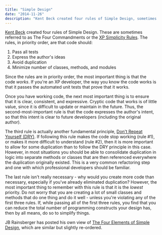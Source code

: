 ```yaml
---
title: "Simple Design"
date: "2014-11-26"
description: "Kent Beck created four rules of Simple Design, sometimes referred to as the Four Commandments."
---
```


[Kent Beck](http://en.wikipedia.org/wiki/Kent_Beck) created four rules of Simple Design. These are sometimes referred to as The Four Commandments or the [XP Simplicity Rules](http://c2.com/cgi/wiki?XpSimplicityRules). The rules, in priority order, are that code should:

1. Pass all tests
2. Express the author's ideas
3. Avoid duplication
4. Minimize number of classes, methods, and modules

Since the rules are in priority order, the most important thing is that the code _works_. If you're an XP developer, the way you know the code works is that it passes the automated unit tests that prove that it works.

Once you have working code, the next most important thing is to ensure that it is clear, consistent, and expressive. Cryptic code that works is of little value, since it is difficult to update or maintain in the future. Thus, the second-most-important rule is that the code expresses the author's intent, so that this intent is clear to future developers (including the original author).

The third rule is actually another fundamental principle, [Don't Repeat Yourself (DRY)](/principles/dont-repeat-yourself). If following this rule makes the code stop working (rule #1), or makes it more difficult to understand (rule #2), then it is more important to allow for some duplication than to follow the DRY principle in this case. However, in most situations you should be able to consolidate duplication in logic into separate methods or classes that are then referenced everywhere the duplication originally existed. This is a very common refactoring step and one with which professional developers should be familiar.

The last rule isn't really necessary - why would you create more code than necessary, especially if you've already eliminated duplication? However, the most important thing to remember with this rule is that it is the _lowest_ priority. Do not worry that you are creating a lot of small classes and methods that do one thing and do it well - unless you're violating any of the first three rules. If, while passing all of the first three rules, you find that you can reduce the total number of programming constructs your design has, then by all means, do so to simplify things.

JB Rainsberger has posted his own view of [The Four Elements of Simple Design](http://www.jbrains.ca/permalink/the-four-elements-of-simple-design), which are similar but slightly re-ordered.
